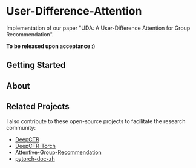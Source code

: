 # User-Difference-Attention

Implementation of our paper "UDA: A User-Difference Attention for Group Recommendation".

**To be released upon acceptance :)**

## Getting Started

## About

## Related Projects

I also contribute to these open-source projects to facilitate the research community:

- [DeepCTR](https://github.com/shenweichen/DeepCTR) 
- [DeepCTR-Torch](https://github.com/shenweichen/DeepCTR-Torch)
- [Attentive-Group-Recommendation](https://github.com/LianHaiMiao/Attentive-Group-Recommendation)
- [pytorch-doc-zh](https://github.com/apachecn/pytorch-doc-zh)

